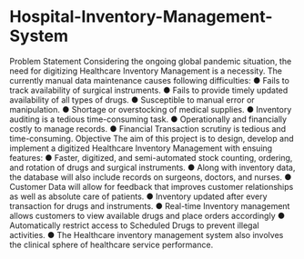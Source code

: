 # Hospital-Inventory-Management-System
Problem Statement Considering the ongoing global pandemic situation, the need for digitizing Healthcare Inventory  Management is a necessity. The currently manual data maintenance causes following difficulties: ● Fails to track availability of surgical instruments.  ● Fails to provide timely updated availability of all types of drugs. ● Susceptible to manual error or manipulation. ● Shortage or overstocking of medical supplies. ● Inventory auditing is a tedious time-consuming task. ● Operationally and financially costly to manage records. ● Financial Transaction scrutiny is tedious and time-consuming. Objective The aim of this project is to design, develop and implement a digitized Healthcare Inventory  Management with ensuing features: ● Faster, digitized, and semi-automated stock counting, ordering, and rotation of drugs and  surgical instruments. ● Along with inventory data, the database will also include records on surgeons, doctors, and  nurses. ● Customer Data will allow for feedback that improves customer relationships as well as  absolute care of patients. ● Inventory updated after every transaction for drugs and instruments.  ● Real-time Inventory management allows customers to view available drugs and place  orders accordingly  ● Automatically restrict access to Scheduled Drugs to prevent illegal activities. ● The Healthcare inventory management system also involves the clinical sphere of  healthcare service performance.
